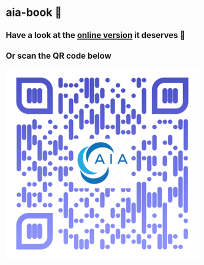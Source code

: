 # aia-book 🔺

## Have a look at the [online version](https://aia-amgad.web.app/) it deserves 🚀

## Or scan the QR code below

![ aia ](./qr-code/qr-code.png "Open!")
